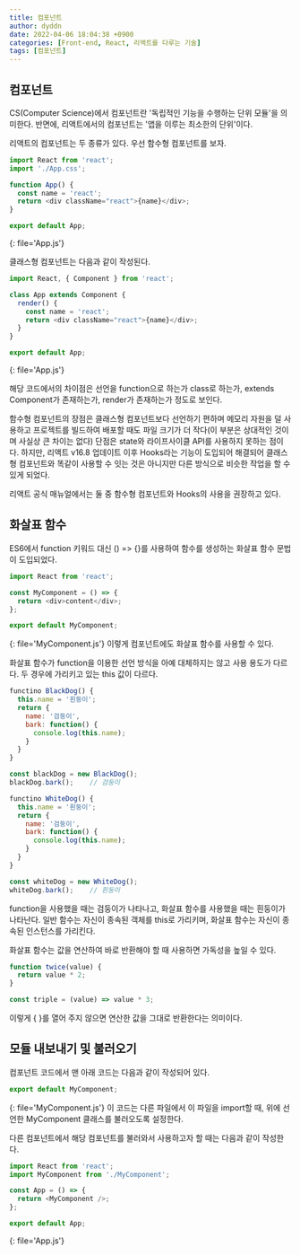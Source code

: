 ```yaml
---
title: 컴포넌트
author: dyddn
date: 2022-04-06 18:04:38 +0900
categories: [Front-end, React, 리액트를 다루는 기술]
tags: [컴포넌트]
---
```

## 컴포넌트
CS(Computer Science)에서 컴포넌트란 '독립적인 기능을 수행하는 단위 모듈'을 의미한다. 반면에, 리액트에서의 컴포넌트는 '앱을 이루는 최소한의 단위'이다.

리액트의 컴포넌트는 두 종류가 있다. 우선 함수형 컴포넌트를 보자.
```js
import React from 'react';
import './App.css';

function App() {
  const name = 'react';
  return <div className="react">{name}</div>;
}

export default App;
```
{: file='App.js'}

클래스형 컴포넌트는 다음과 같이 작성된다.
```js
import React, { Component } from 'react';

class App extends Component {
  render() {
    const name = 'react';
    return <div className="react">{name}</div>;
  }
}

export default App;
```
{: file='App.js'}

해당 코드에서의 차이점은 선언을 function으로 하는가 class로 하는가, extends Component가 존재하는가, render가 존재하는가 정도로 보인다. 

함수형 컴포넌트의 장점은 클래스형 컴포넌트보다 선언하기 편하며 메모리 자원을 덜 사용하고 프로젝트를 빌드하여 배포할 때도 파일 크기가 더 작다(이 부분은 상대적인 것이며 사실상 큰 차이는 없다)
단점은 state와 라이프사이클 API를 사용하지 못하는 점이다. 하지만, 리액트 v16.8 업데이트 이후 Hooks라는 기능이 도입되어 해결되어 클래스형 컴포넌트와 똑같이 사용할 수 잇는 것은 아니지만 다른 방식으로 비슷한 작업을 할 수 있게 되었다.

리액트 공식 매뉴얼에서는 둘 중 함수형 컴포넌트와 Hooks의 사용을 권장하고 있다.


## 화살표 함수
ES6에서 function 키워드 대신 () => {}를 사용하여 함수를 생성하는 화살표 함수 문법이 도입되었다.
```js
import React from 'react';

const MyComponent = () => {
  return <div>content</div>;
};

export default MyComponent;
```
{: file='MyComponent.js'}
이렇게 컴포넌트에도 화살표 함수를 사용할 수 있다.

화살표 함수가 function을 이용한 선언 방식을 아예 대체하지는 않고 사용 용도가 다르다. 두 경우에 가리키고 있는 this 값이 다르다.
```js
functino BlackDog() {
  this.name = '흰둥이';
  return {
    name: '검둥이',
    bark: function() {
      console.log(this.name);
    }
  }
}

const blackDog = new BlackDog();
blackDog.bark();    // 검둥이
```
```js
functino WhiteDog() {
  this.name = '흰둥이';
  return {
    name: '검둥이',
    bark: function() {
      console.log(this.name);
    }
  }
}

const whiteDog = new WhiteDog();
whiteDog.bark();    // 흰둥이
```
function을 사용했을 때는 검둥이가 나타나고, 화살표 함수를 사용했을 때는 흰둥이가 나타난다. 일반 함수는 자신이 종속된 객체를 this로 가리키며, 화살표 함수는 자신이 종속된 인스턴스를 가리킨다.

화살표 함수는 값을 연산하여 바로 반환해야 할 때 사용하면 가독성을 높일 수 있다.
```js
function twice(value) {
  return value * 2;
}

const triple = (value) => value * 3;
```
이렇게 { }를 열어 주지 않으면 연산한 값을 그대로 반환한다는 의미이다.


## 모듈 내보내기 및 불러오기
컴포넌트 코드에서 맨 아래 코드는 다음과 같이 작성되어 있다.
```js
export default MyComponent;
```
{: file='MyComponent.js'}
이 코드는 다른 파일에서 이 파일을 import할 때, 위에 선언한 MyComponent 클래스를 불러오도록 설정한다.

다른 컴포넌트에서 해당 컴포넌트를 불러와서 사용하고자 할 때는 다음과 같이 작성한다.
```js
import React from 'react';
import MyComponent from './MyComponent';

const App = () => {
  return <MyComponent />;
};

export default App;
```
{: file='App.js'}